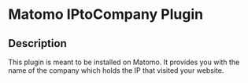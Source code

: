 # Matomo IPtoCompany Plugin

## Description

This plugin is meant to be installed on Matomo. It provides you with the name of the company which holds the IP that visited your website.

